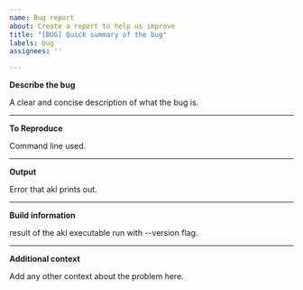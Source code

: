 ```yaml
---
name: Bug report
about: Create a report to help us improve
title: "[BUG] Quick summary of the bug"
labels: bug
assignees: ''

---
```


**Describe the bug**

A clear and concise description of what the bug is.

---

**To Reproduce**

Command line used.

---

**Output**

Error that akl prints out.

---

**Build information**

result of the akl executable run with --version flag.

---

**Additional context**

Add any other context about the problem here.
